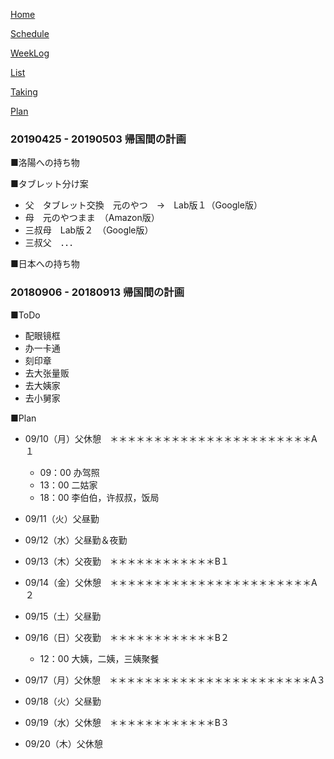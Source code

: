 [Home](index.md) 

[Schedule](Schedule.md) 

[WeekLog](WeekLog.md) 

[List](List.md)

[Taking](Taking.md)

[Plan](Plan.md)

### 20190425 - 20190503 帰国間の計画

■洛陽への持ち物

■タブレット分け案
- 父　タブレット交換　元のやつ　→　Lab版１（Google版）
- 母　元のやつまま　（Amazon版）
- 三叔母　Lab版２　（Google版）
- 三叔父　．．．

■日本への持ち物

### 20180906 - 20180913 帰国間の計画	
■ToDo
- 配眼镜框
- 办一卡通
- 刻印章
- 去大张量贩
- 去大姨家
- 去小舅家

■Plan
- 09/10（月）父休憩　＊＊＊＊＊＊＊＊＊＊＊＊＊＊＊＊＊＊＊＊＊＊＊A１
	- 09：00 办驾照
	- 13：00 二姑家
	- 18：00 李伯伯，许叔叔，饭局

- 09/11（火）父昼勤

- 09/12（水）父昼勤＆夜勤

- 09/13（木）父夜勤　＊＊＊＊＊＊＊＊＊＊＊＊B１

- 09/14（金）父休憩　＊＊＊＊＊＊＊＊＊＊＊＊＊＊＊＊＊＊＊＊＊＊＊A２

- 09/15（土）父昼勤

- 09/16（日）父夜勤　＊＊＊＊＊＊＊＊＊＊＊＊B２
	- 12：00 大姨，二姨，三姨聚餐

- 09/17（月）父休憩　＊＊＊＊＊＊＊＊＊＊＊＊＊＊＊＊＊＊＊＊＊＊＊A３

- 09/18（火）父昼勤

- 09/19（水）父休憩　＊＊＊＊＊＊＊＊＊＊＊＊B３

- 09/20（木）父休憩　
		


